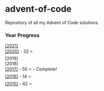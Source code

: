 # advent-of-code
 Repository of all my Advent of Code solutions.
### Year Progress
 [[2021]](2021)  
 [[2020]](2020) - 32 :star:  
 [2019]  
 [2018]  
 [[2017]](2017) - 50 :star: - *Complete!*  
 [[2016]](2016) - 14 :star:  
 [[2015]](2015) - 42 :star:  

  


